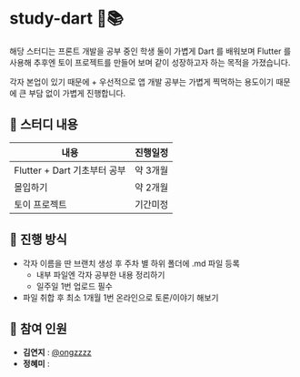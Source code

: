 # study-dart 📱📚

해당 스터디는 프론트 개발을 공부 중인 학생 둘이 가볍게 Dart 를 배워보며 
Flutter 를 사용해 추후엔 토이 프로젝트를 만들어 보며 같이 성장하고자 하는 목적을 가졌습니다.

각자 본업이 있기 때문에 + 우선적으로 앱 개발 공부는 가볍게 찍먹하는 용도이기 때문에
큰 부담 없이 가볍게 진행합니다.

## 🌱 스터디 내용
| 내용 | 진행일정 |
| --- | --- |
| Flutter + Dart 기초부터 공부 | 약 3개월 |
| 몰입하기 | 약 2개월 |
| 토이 프로젝트 | 기간미정 |

## 🌱 진행 방식
- 각자 이름을 딴 브랜치 생성 후 주차 별 하위 폴더에 .md 파일 등록
  - 내부 파일엔 각자 공부한 내용 정리하기
  - 일주일 1번 업로드 필수
- 파일 취합 후 최소 1개월 1번 온라인으로 토론/이야기 해보기

## 🌱 참여 인원
- **김연지** : [@ongzzzz](https://github.com/ongzzzz)
- **정혜미** :
